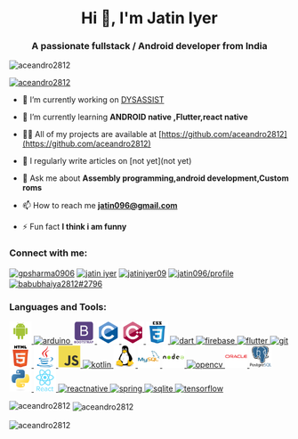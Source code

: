 <h1 align="center">Hi 👋, I'm Jatin Iyer</h1>
<h3 align="center">A passionate fullstack / Android developer from India</h3>

<p align="left"> <img src="https://komarev.com/ghpvc/?username=aceandro2812&label=Profile%20views&color=0e75b6&style=flat" alt="aceandro2812" /> </p>

<p align="left"> <a href="https://github.com/ryo-ma/github-profile-trophy"><img src="https://github-profile-trophy.vercel.app/?username=aceandro2812" alt="aceandro2812" /></a> </p>

- 🔭 I’m currently working on [DYSASSIST](https://github.com/aceandro2812/DYSASSIST2.0)

- 🌱 I’m currently learning **ANDROID native ,Flutter,react native**

- 👨‍💻 All of my projects are available at [https://github.com/aceandro2812](https://github.com/aceandro2812)

- 📝 I regularly write articles on [not yet](not yet)

- 💬 Ask me about **Assembly programming,android development,Custom roms**

- 📫 How to reach me **jatin096@gmail.com**

- ⚡ Fun fact **I think i am funny**

<h3 align="left">Connect with me:</h3>
<p align="left">
<a href="https://twitter.com/gpsharma0906" target="blank"><img align="center" src="https://raw.githubusercontent.com/rahuldkjain/github-profile-readme-generator/neutral-icons/src/images/icons/Social/twitter.svg" alt="gpsharma0906" height="30" width="40" /></a>
<a href="https://fb.com/jatin iyer" target="blank"><img align="center" src="https://raw.githubusercontent.com/rahuldkjain/github-profile-readme-generator/neutral-icons/src/images/icons/Social/facebook.svg" alt="jatin iyer" height="30" width="40" /></a>
<a href="https://instagram.com/jatiniyer09" target="blank"><img align="center" src="https://raw.githubusercontent.com/rahuldkjain/github-profile-readme-generator/neutral-icons/src/images/icons/Social/instagram.svg" alt="jatiniyer09" height="30" width="40" /></a>
<a href="https://auth.geeksforgeeks.org/user/jatin096/profile" target="blank"><img align="center" src="https://raw.githubusercontent.com/rahuldkjain/github-profile-readme-generator/neutral-icons/src/images/icons/Social/geeks-for-geeks.svg" alt="jatin096/profile" height="30" width="40" /></a>
<a href="https://discord.gg/babubhaiya2812#2796" target="blank"><img align="center" src="https://raw.githubusercontent.com/rahuldkjain/github-profile-readme-generator/neutral-icons/src/images/icons/Social/discord.svg" alt="babubhaiya2812#2796" height="30" width="40" /></a>
</p>

<h3 align="left">Languages and Tools:</h3>
<p align="left"> <a href="https://developer.android.com" target="_blank"> <img src="https://raw.githubusercontent.com/devicons/devicon/master/icons/android/android-original-wordmark.svg" alt="android" width="40" height="40"/> </a> <a href="https://www.arduino.cc/" target="_blank"> <img src="https://cdn.worldvectorlogo.com/logos/arduino-1.svg" alt="arduino" width="40" height="40"/> </a> <a href="https://getbootstrap.com" target="_blank"> <img src="https://raw.githubusercontent.com/devicons/devicon/master/icons/bootstrap/bootstrap-plain-wordmark.svg" alt="bootstrap" width="40" height="40"/> </a> <a href="https://www.cprogramming.com/" target="_blank"> <img src="https://raw.githubusercontent.com/devicons/devicon/master/icons/c/c-original.svg" alt="c" width="40" height="40"/> </a> <a href="https://www.w3schools.com/cpp/" target="_blank"> <img src="https://raw.githubusercontent.com/devicons/devicon/master/icons/cplusplus/cplusplus-original.svg" alt="cplusplus" width="40" height="40"/> </a> <a href="https://www.w3schools.com/css/" target="_blank"> <img src="https://raw.githubusercontent.com/devicons/devicon/master/icons/css3/css3-original-wordmark.svg" alt="css3" width="40" height="40"/> </a> <a href="https://dart.dev" target="_blank"> <img src="https://www.vectorlogo.zone/logos/dartlang/dartlang-icon.svg" alt="dart" width="40" height="40"/> </a> <a href="https://firebase.google.com/" target="_blank"> <img src="https://www.vectorlogo.zone/logos/firebase/firebase-icon.svg" alt="firebase" width="40" height="40"/> </a> <a href="https://flutter.dev" target="_blank"> <img src="https://www.vectorlogo.zone/logos/flutterio/flutterio-icon.svg" alt="flutter" width="40" height="40"/> </a> <a href="https://git-scm.com/" target="_blank"> <img src="https://www.vectorlogo.zone/logos/git-scm/git-scm-icon.svg" alt="git" width="40" height="40"/> </a> <a href="https://www.w3.org/html/" target="_blank"> <img src="https://raw.githubusercontent.com/devicons/devicon/master/icons/html5/html5-original-wordmark.svg" alt="html5" width="40" height="40"/> </a> <a href="https://www.java.com" target="_blank"> <img src="https://raw.githubusercontent.com/devicons/devicon/master/icons/java/java-original.svg" alt="java" width="40" height="40"/> </a> <a href="https://developer.mozilla.org/en-US/docs/Web/JavaScript" target="_blank"> <img src="https://raw.githubusercontent.com/devicons/devicon/master/icons/javascript/javascript-original.svg" alt="javascript" width="40" height="40"/> </a> <a href="https://kotlinlang.org" target="_blank"> <img src="https://www.vectorlogo.zone/logos/kotlinlang/kotlinlang-icon.svg" alt="kotlin" width="40" height="40"/> </a> <a href="https://www.linux.org/" target="_blank"> <img src="https://raw.githubusercontent.com/devicons/devicon/master/icons/linux/linux-original.svg" alt="linux" width="40" height="40"/> </a> <a href="https://www.mysql.com/" target="_blank"> <img src="https://raw.githubusercontent.com/devicons/devicon/master/icons/mysql/mysql-original-wordmark.svg" alt="mysql" width="40" height="40"/> </a> <a href="https://nodejs.org" target="_blank"> <img src="https://raw.githubusercontent.com/devicons/devicon/master/icons/nodejs/nodejs-original-wordmark.svg" alt="nodejs" width="40" height="40"/> </a> <a href="https://opencv.org/" target="_blank"> <img src="https://www.vectorlogo.zone/logos/opencv/opencv-icon.svg" alt="opencv" width="40" height="40"/> </a> <a href="https://www.oracle.com/" target="_blank"> <img src="https://raw.githubusercontent.com/devicons/devicon/master/icons/oracle/oracle-original.svg" alt="oracle" width="40" height="40"/> </a> <a href="https://www.postgresql.org" target="_blank"> <img src="https://raw.githubusercontent.com/devicons/devicon/master/icons/postgresql/postgresql-original-wordmark.svg" alt="postgresql" width="40" height="40"/> </a> <a href="https://www.python.org" target="_blank"> <img src="https://raw.githubusercontent.com/devicons/devicon/master/icons/python/python-original.svg" alt="python" width="40" height="40"/> </a> <a href="https://reactjs.org/" target="_blank"> <img src="https://raw.githubusercontent.com/devicons/devicon/master/icons/react/react-original-wordmark.svg" alt="react" width="40" height="40"/> </a> <a href="https://reactnative.dev/" target="_blank"> <img src="https://reactnative.dev/img/header_logo.svg" alt="reactnative" width="40" height="40"/> </a> <a href="https://spring.io/" target="_blank"> <img src="https://www.vectorlogo.zone/logos/springio/springio-icon.svg" alt="spring" width="40" height="40"/> </a> <a href="https://www.sqlite.org/" target="_blank"> <img src="https://www.vectorlogo.zone/logos/sqlite/sqlite-icon.svg" alt="sqlite" width="40" height="40"/> </a> <a href="https://www.tensorflow.org" target="_blank"> <img src="https://www.vectorlogo.zone/logos/tensorflow/tensorflow-icon.svg" alt="tensorflow" width="40" height="40"/> </a> </p>

<p><img align="left" src="https://github-readme-stats.vercel.app/api/top-langs?username=aceandro2812&show_icons=true&locale=en&layout=compact" alt="aceandro2812" /></p>

<p>&nbsp;<img align="center" src="https://github-readme-stats.vercel.app/api?username=aceandro2812&show_icons=true&locale=en" alt="aceandro2812" /></p>

<p><img align="center" src="https://github-readme-streak-stats.herokuapp.com/?user=aceandro2812&" alt="aceandro2812" /></p>
